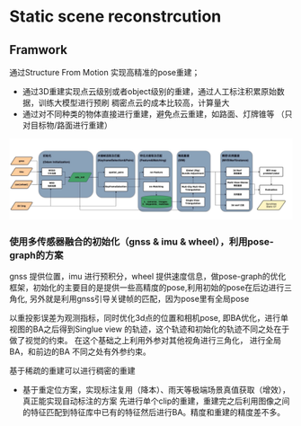 # Static scene reconstrcution

## Framwork
通过Structure From Motion 实现高精准的pose重建；
- 通过3D重建实现点云级别或者object级别的重建，通过人工标注积累原始数据，训练大模型进行预刷
  稠密点云的成本比较高，计算量大
- 通过对不同种类的物体直接进行重建，避免点云重建，如路面、灯牌锥等 （只对目标物/路面进行重建）

![](assets/static_reconstruction_0.png)

### 使用多传感器融合的初始化（gnss & imu & wheel），利用pose-graph的方案
gnss 提供位置，imu 进行预积分，wheel 提供速度信息，做pose-graph的优化框架，初始化的主要目的是提供一些高精度的pose,利用初始的pose在后边进行三角化, 另外就是利用gnss引导关键帧的匹配，因为pose里有全局pose 

以重投影误差为观测指标，同时优化3d点的位置和相机pose, 即BA优化，进行单视图的BA之后得到Singlue view 的轨迹，这个轨迹和初始化的轨迹不同之处在于做了视觉的约束。
在这个基础之上利用外参对其他视角进行三角化， 进行全局BA，和前边的BA 不同之处有外参约束。

基于稀疏的重建可以进行稠密的重建

- 基于重定位方案，实现标注复用（降本）、雨天等极端场景真值获取（增效），真正能实现自动标注的方案
先进行单个clip的重建，重建完之后利用图像之间的特征匹配到特征库中已有的特征然后进行BA。精度和重建的精度差不多。 

